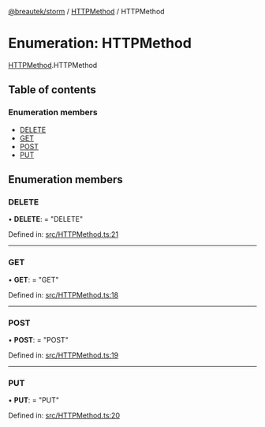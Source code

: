 [@breautek/storm](../README.md) / [HTTPMethod](../modules/httpmethod.md) / HTTPMethod

# Enumeration: HTTPMethod

[HTTPMethod](../modules/httpmethod.md).HTTPMethod

## Table of contents

### Enumeration members

- [DELETE](httpmethod.httpmethod-1.md#delete)
- [GET](httpmethod.httpmethod-1.md#get)
- [POST](httpmethod.httpmethod-1.md#post)
- [PUT](httpmethod.httpmethod-1.md#put)

## Enumeration members

### DELETE

• **DELETE**: = "DELETE"

Defined in: [src/HTTPMethod.ts:21](https://github.com/breautek/storm/blob/51bc6e5/src/HTTPMethod.ts#L21)

___

### GET

• **GET**: = "GET"

Defined in: [src/HTTPMethod.ts:18](https://github.com/breautek/storm/blob/51bc6e5/src/HTTPMethod.ts#L18)

___

### POST

• **POST**: = "POST"

Defined in: [src/HTTPMethod.ts:19](https://github.com/breautek/storm/blob/51bc6e5/src/HTTPMethod.ts#L19)

___

### PUT

• **PUT**: = "PUT"

Defined in: [src/HTTPMethod.ts:20](https://github.com/breautek/storm/blob/51bc6e5/src/HTTPMethod.ts#L20)

